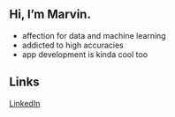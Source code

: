 ## Hi, I’m Marvin.

- affection for data and machine learning
- addicted to high accuracies
- app development is kinda cool too

## Links
[LinkedIn](https://www.linkedin.com/in/marvin-waecker)




<!---
CodeKalb/CodeKalb is a ✨ special ✨ repository because its `README.md` (this file) appears on your GitHub profile.
You can click the Preview link to take a look at your changes.
--->
